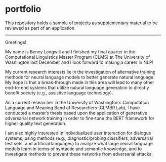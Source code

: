 # portfolio
This repository holds a sample of projects as supplementary material to be reviewed as part of an application.
____________________________________________________________________________________________


Greetings! 

My name is Benny Longwill and I finished my final quarter in the Computational Linguistics Master Program (CLMS) at The University of Washington last December and I look forward
to making a career in NLP!

My current research interests lie in the investigation of alternative training methods for neural language models to better generate natural language. 
My hope is that a break-through made in this area will lead to many other end-to-end systems that utilize natural language generation to directly benefit society (e.g., assistive language technology).

 As a current researcher in the University of Washington’s Computation Language and Meaning Band of Researchers (CLMBR Lab), I have conducted a master’s thesis based upon the application of 
 generative adversarial network training in order to fine-tune the BERT framework for higher quality text generation.

I am also highly interested in individualized user interaction for dialogue systems, using methods (e.g., diagnostic/probing classifiers, adversarial test sets, and artificial languages) to analyze what large neural language models learn in terms 
of syntactic and semantic knowledge, and to investigate methods to prevent these networks from adversarial attacks.
